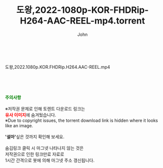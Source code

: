 ﻿---
layout: post
title:  "도왕,2022-1080p-KOR-FHDRip-H264-AAC-REEL-mp4.torrent"
author: John
categories: [ 영화 ]
tags: [  ]
image:  
description: "도왕,2022-1080p-KOR-FHDRip-H264-AAC-REEL-mp4 torrent 정보 공유"
toc: true
toc_sticky: true
---

<br>
<div class="view-img">
<a class="view_image" href="http://torrentmobile60.com/bbs/view_image.php?fn=%2Fdata%2Ffile%2Fmovie%2F3735182707_a7tZbV2Q_e03d28f27351d127e208cd0b0ceb1ff06cb6b248.jpg" target="_blank"><img alt="" class="img-tag" content="http://torrentmobile60.com/data/file/movie/3735182707_a7tZbV2Q_e03d28f27351d127e208cd0b0ceb1ff06cb6b248.jpg" itemprop="image" src="http://torrentmobile60.com/data/file/movie/3735182707_a7tZbV2Q_e03d28f27351d127e208cd0b0ceb1ff06cb6b248.jpg"/></a><a class="view_image" href="http://torrentmobile60.com/bbs/view_image.php?fn=%2Fdata%2Ffile%2Fmovie%2F3735182707_zNMTRDhF_a356b64d24d2219952b0f8b86e70c1e0b41cf878.jpg" target="_blank"><img alt="" class="img-tag" content="http://torrentmobile60.com/data/file/movie/3735182707_zNMTRDhF_a356b64d24d2219952b0f8b86e70c1e0b41cf878.jpg" itemprop="image" src="http://torrentmobile60.com/data/file/movie/3735182707_zNMTRDhF_a356b64d24d2219952b0f8b86e70c1e0b41cf878.jpg"/></a></div><div class="view-content" itemprop="description">
<p>도왕,2022.1080p.KOR.FHDRip.H264.AAC-REEL.mp4<br/></p> </div>
    
<br><br><br>
<p data-ke-size="size16"><b><span style="color: green;">주의사항</span></b><br /><br />※저작권 문제로 인해 토렌트 다운로드 링크는<br /><b><span style="color: red;">유사 이미지</span></b>에 숨겨뒀습니다.<br />※Due to copyright issues, the torrent download link is hidden where it looks like an image.<br /><br /><b>'설마'</b>싶은 것까지 확인해 보세요.<br /><br />숨김링크 클릭 시 마그넷 나타나지 않는 것은<br />저작권으로 인한 링크만료 자료로<br />1시간 간격으로 봇에 의해 마그넷 주소 갱신됩니다.</p>
